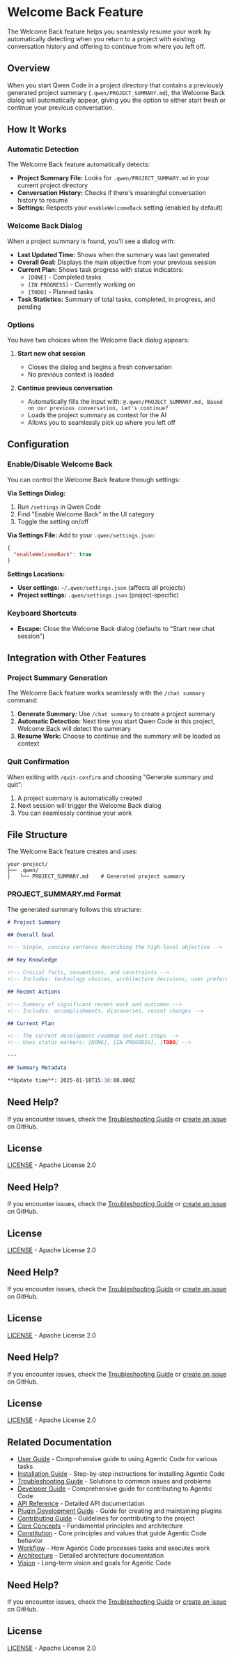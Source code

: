 # Welcome Back Feature

The Welcome Back feature helps you seamlessly resume your work by automatically detecting when you return to a project with existing conversation history and offering to continue from where you left off.

## Overview

When you start Qwen Code in a project directory that contains a previously generated project summary (`.qwen/PROJECT_SUMMARY.md`), the Welcome Back dialog will automatically appear, giving you the option to either start fresh or continue your previous conversation.

## How It Works

### Automatic Detection

The Welcome Back feature automatically detects:

- **Project Summary File:** Looks for `.qwen/PROJECT_SUMMARY.md` in your current project directory
- **Conversation History:** Checks if there's meaningful conversation history to resume
- **Settings:** Respects your `enableWelcomeBack` setting (enabled by default)

### Welcome Back Dialog

When a project summary is found, you'll see a dialog with:

- **Last Updated Time:** Shows when the summary was last generated
- **Overall Goal:** Displays the main objective from your previous session
- **Current Plan:** Shows task progress with status indicators:
  - `[DONE]` - Completed tasks
  - `[IN PROGRESS]` - Currently working on
  - `[TODO]` - Planned tasks
- **Task Statistics:** Summary of total tasks, completed, in progress, and pending

### Options

You have two choices when the Welcome Back dialog appears:

1. **Start new chat session**
   - Closes the dialog and begins a fresh conversation
   - No previous context is loaded

2. **Continue previous conversation**
   - Automatically fills the input with: `@.qwen/PROJECT_SUMMARY.md, Based on our previous conversation, Let's continue?`
   - Loads the project summary as context for the AI
   - Allows you to seamlessly pick up where you left off

## Configuration

### Enable/Disable Welcome Back

You can control the Welcome Back feature through settings:

**Via Settings Dialog:**

1. Run `/settings` in Qwen Code
2. Find "Enable Welcome Back" in the UI category
3. Toggle the setting on/off

**Via Settings File:**
Add to your `.qwen/settings.json`:

```json
{
  "enableWelcomeBack": true
}
```

**Settings Locations:**

- **User settings:** `~/.qwen/settings.json` (affects all projects)
- **Project settings:** `.qwen/settings.json` (project-specific)

### Keyboard Shortcuts

- **Escape:** Close the Welcome Back dialog (defaults to "Start new chat session")

## Integration with Other Features

### Project Summary Generation

The Welcome Back feature works seamlessly with the `/chat summary` command:

1. **Generate Summary:** Use `/chat summary` to create a project summary
2. **Automatic Detection:** Next time you start Qwen Code in this project, Welcome Back will detect the summary
3. **Resume Work:** Choose to continue and the summary will be loaded as context

### Quit Confirmation

When exiting with `/quit-confirm` and choosing "Generate summary and quit":

1. A project summary is automatically created
2. Next session will trigger the Welcome Back dialog
3. You can seamlessly continue your work

## File Structure

The Welcome Back feature creates and uses:

```
your-project/
├── .qwen/
│   └── PROJECT_SUMMARY.md    # Generated project summary
```

### PROJECT_SUMMARY.md Format

The generated summary follows this structure:

```markdown
# Project Summary

## Overall Goal

<!-- Single, concise sentence describing the high-level objective -->

## Key Knowledge

<!-- Crucial facts, conventions, and constraints -->
<!-- Includes: technology choices, architecture decisions, user preferences -->

## Recent Actions

<!-- Summary of significant recent work and outcomes -->
<!-- Includes: accomplishments, discoveries, recent changes -->

## Current Plan

<!-- The current development roadmap and next steps -->
<!-- Uses status markers: [DONE], [IN PROGRESS], [TODO] -->

---

## Summary Metadata

**Update time**: 2025-01-10T15:30:00.000Z
```


## Need Help?

If you encounter issues, check the [Troubleshooting Guide](../user/troubleshooting.md) or [create an issue](https://github.com/lfgranja/agentic-code/issues) on GitHub.

## License

[LICENSE](../LICENSE) - Apache License 2.0


## Need Help?

If you encounter issues, check the [Troubleshooting Guide](../user/troubleshooting.md) or [create an issue](https://github.com/lfgranja/agentic-code/issues) on GitHub.

## License

[LICENSE](../../LICENSE) - Apache License 2.0


## Need Help?

If you encounter issues, check the [Troubleshooting Guide](../user/troubleshooting.md) or [create an issue](https://github.com/lfgranja/agentic-code/issues) on GitHub.

## License

[LICENSE](../../LICENSE) - Apache License 2.0


## Need Help?

If you encounter issues, check the [Troubleshooting Guide](../user/troubleshooting.md) or [create an issue](https://github.com/lfgranja/agentic-code/issues) on GitHub.

## License

[LICENSE](../../LICENSE) - Apache License 2.0

## Related Documentation

- [User Guide](../user/user-guide.md) - Comprehensive guide to using Agentic Code for various tasks
- [Installation Guide](../user/installation.md) - Step-by-step instructions for installing Agentic Code
- [Troubleshooting Guide](../user/troubleshooting.md) - Solutions to common issues and problems
- [Developer Guide](../developer/development-guide.md) - Comprehensive guide for contributing to Agentic Code
- [API Reference](../developer/api-reference.md) - Detailed API documentation
- [Plugin Development Guide](../developer/plugin-development.md) - Guide for creating and maintaining plugins
- [Contributing Guide](../developer/contributing.md) - Guidelines for contributing to the project
- [Core Concepts](../agentic/README.md) - Fundamental principles and architecture
- [Constitution](../agentic/constitution.md) - Core principles and values that guide Agentic Code behavior
- [Workflow](../agentic/workflow.md) - How Agentic Code processes tasks and executes work
- [Architecture](../agentic/architecture.md) - Detailed architecture documentation
- [Vision](../agentic/vision.md) - Long-term vision and goals for Agentic Code

## Need Help?

If you encounter issues, check the [Troubleshooting Guide](../user/troubleshooting.md) or [create an issue](https://github.com/lfgranja/agentic-code/issues) on GitHub.

## License

[LICENSE](../../LICENSE) - Apache License 2.0